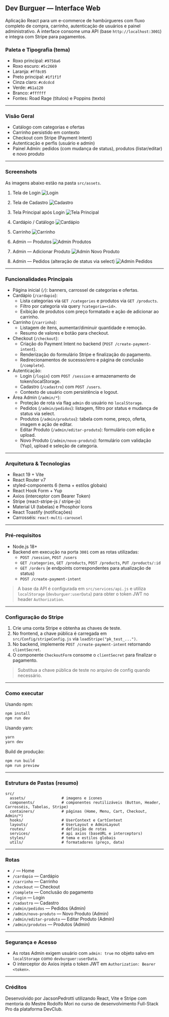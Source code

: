 ## Dev Burguer — Interface Web

Aplicação React para um e-commerce de hambúrgueres com fluxo completo de compra, carrinho, autenticação de usuários e painel administrativo. A interface consome uma API (base `http://localhost:3001`) e integra com Stripe para pagamentos.

### Paleta e Tipografia (tema)
- Roxo principal: `#9758a6`
- Roxo escuro: `#5c2669`
- Laranja: `#ff8c05`
- Preto principal: `#1f1f1f`
- Cinza claro: `#cdcdcd`
- Verde: `#61a120`
- Branco: `#ffffff`
- Fontes: Road Rage (títulos) e Poppins (texto)

---

### Visão Geral
- Catálogo com categorias e ofertas
- Carrinho persistido em contexto
- Checkout com Stripe (Payment Intent)
- Autenticação e perfis (usuário e admin)
- Painel Admin: pedidos (com mudança de status), produtos (listar/editar) e novo produto

---

### Screenshots
As imagens abaixo estão na pasta `src/assets`.

1. Tela de Login
   ![Login](src/assets/loginImage.png)

2. Tela de Cadastro
   ![Cadastro](src/assets/createUser.png)

3. Tela Principal após Login
   ![Tela Principal](src/assets/telaPrincipal.png)

4. Cardápio / Catálogo
   ![Cardápio](src/assets/cardapio.png)

5. Carrinho
   ![Carrinho](src/assets/cartImage.png)

6. Admin — Produtos
   ![Admin Produtos](src/assets/adminProducts.png)

7. Admin — Adicionar Produto
   ![Admin Novo Produto](src/assets/adminAddProducts.png)

8. Admin — Pedidos (alteração de status via select)
   ![Admin Pedidos](src/assets/adminOrders.png)

---

### Funcionalidades Principais

- Página inicial (`/`): banners, carrossel de categorias e ofertas.
- Cardápio (`/cardapio`):
  - Lista categorias via `GET /categories` e produtos via `GET /products`.
  - Filtro por categoria via query `?categoria=<id>`.
  - Exibição de produtos com preço formatado e ação de adicionar ao carrinho.
- Carrinho (`/carrinho`):
  - Listagem de itens, aumentar/diminuir quantidade e remoção.
  - Resumo de valores e botão para checkout.
- Checkout (`/checkout`):
  - Criação do Payment Intent no backend (`POST /create-payment-intent`).
  - Renderização do formulário Stripe e finalização do pagamento.
  - Redirecionamentos de sucesso/erro e página de conclusão (`/complete`).
- Autenticação:
  - Login (`/login`) com `POST /session` e armazenamento de token/localStorage.
  - Cadastro (`/cadastro`) com `POST /users`.
  - Contexto de usuário com persistência e logout.
- Área Admin (`/admin/*`):
  - Proteção de rota via flag `admin` do usuário no `localStorage`.
  - Pedidos (`/admin/pedidos`): listagem, filtro por status e mudança de status via select.
  - Produtos (`/admin/produtos`): tabela com nome, preço, oferta, imagem e ação de editar.
  - Editar Produto (`/admin/editar-produto`): formulário com edição e upload.
  - Novo Produto (`/admin/novo-produto`): formulário com validação (Yup), upload e seleção de categoria.

---

### Arquitetura & Tecnologias

- React 19 + Vite
- React Router v7
- styled-components 6 (tema + estilos globais)
- React Hook Form + Yup
- Axios (interceptor com Bearer Token)
- Stripe (react-stripe-js / stripe-js)
- Material UI (tabelas) e Phosphor Icons
- React Toastify (notificações)
- Carrosséis: `react-multi-carousel`

---

### Pré-requisitos

- Node.js 18+
- Backend em execução na porta `3001` com as rotas utilizadas:
  - `POST /session`, `POST /users`
  - `GET /categories`, `GET /products`, `POST /products`, `PUT /products/:id`
  - `GET /orders` (e endpoints correspondentes para atualização de status)
  - `POST /create-payment-intent`

> A base da API é configurada em `src/services/api.js` e utiliza `localStorage` (`devburguer:userData`) para obter o token JWT no header `Authorization`.

---

### Configuração do Stripe

1. Crie uma conta Stripe e obtenha as chaves de teste.
2. No frontend, a chave pública é carregada em `src/Config/stripeConfig.js` via `loadStripe("pk_test_...")`.
3. No backend, implemente `POST /create-payment-intent` retornando `clientSecret`.
4. O componente `CheckoutForm` consome o `clientSecret` para finalizar o pagamento.

> Substitua a chave pública de teste no arquivo de config quando necessário.

---

### Como executar

Usando npm:
```bash
npm install
npm run dev
```

Usando yarn:
```bash
yarn
yarn dev
```

Build de produção:
```bash
npm run build
npm run preview
```

---

### Estrutura de Pastas (resumo)

```
src/
  assets/                # imagens e ícones
  components/            # componentes reutilizáveis (Button, Header, Carrosséis, Tabelas, Stripe)
  containers/            # páginas (Home, Menu, Cart, Checkout, Admin/*)
  hooks/                 # UserContext e CartContext
  layouts/               # UserLayout e AdminLayout
  routes/                # definição de rotas
  services/              # api axios (baseURL e interceptors)
  styles/                # tema e estilos globais
  utils/                 # formatadores (preço, data)
```

---

### Rotas

- `/` — Home
- `/cardapio` — Cardápio
- `/carrinho` — Carrinho
- `/checkout` — Checkout
- `/complete` — Conclusão do pagamento
- `/login` — Login
- `/cadastro` — Cadastro
- `/admin/pedidos` — Pedidos (Admin)
- `/admin/novo-produto` — Novo Produto (Admin)
- `/admin/editar-produto` — Editar Produto (Admin)
- `/admin/produtos` — Produtos (Admin)

---

### Segurança e Acesso

- As rotas Admin exigem usuário com `admin: true` no objeto salvo em `localStorage` como `devburguer:userData`.
- O interceptor do Axios injeta o token JWT em `Authorization: Bearer <token>`.

---

### Créditos

Desenvolvido por JacsonPedrotti utilizando React, Vite e Stripe com mentoria do Mestre Rodolfo Mori no curso de desenvolvimento Full-Stack Pro da plataforma DevClub.
